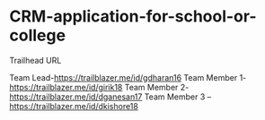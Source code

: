 # CRM-application-for-school-or-college

Trailhead URL

Team Lead-https://trailblazer.me/id/gdharan16
Team Member 1-https://trailblazer.me/id/girik18
Team Member 2-https://trailblazer.me/id/dganesan17
Team Member 3 –https://trailblazer.me/id/dkishore18
